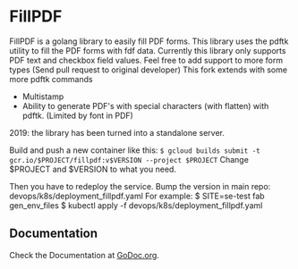 # FillPDF

FillPDF is a golang library to easily fill PDF forms. This library uses the pdftk utility to fill the PDF forms with fdf data.
Currently this library only supports PDF text and checkbox field values. Feel free to add support to more form types (Send pull request to original developer)
This fork extends with some more pdftk commands

- Multistamp
- Ability to generate PDF's with special characters (with flatten) with pdftk. (Limited by font in PDF)

2019: the library has been turned into a standalone server.

Build and push a new container like this:
`$ gcloud builds submit -t gcr.io/$PROJECT/fillpdf:v$VERSION --project $PROJECT`
Change $PROJECT and $VERSION to what you need.

Then you have to redeploy the service. Bump the version in main repo: devops/k8s/deployment_fillpdf.yaml
For example:
$ SITE=se-test fab gen_env_files
$ kubectl apply -f devops/k8s/deployment_fillpdf.yaml

## Documentation

Check the Documentation at [GoDoc.org](https://godoc.org/github.com/desertbit/fillpdf).
